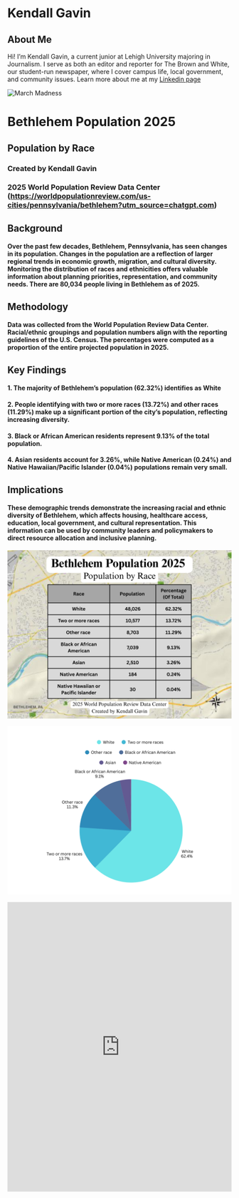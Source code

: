 # Kendall Gavin

## About Me 

Hi! I’m Kendall Gavin, a current junior at Lehigh University majoring in Journalism. I serve as both an editor and reporter for The Brown and White, our student-run newspaper, where I cover campus life, local government, and community issues.
Learn more about me at my [Linkedin page](www.linkedin.com/in/kendall-gavin)

![March Madness](https://github.com/kcg227/kcg227.github.io/blob/main/February%2028th,%202025%207.jpg?raw=true) 





# Bethlehem Population 2025


## Population by Race

### Created by Kendall Gavin
### 2025 World Population Review Data Center (https://worldpopulationreview.com/us-cities/pennsylvania/bethlehem?utm_source=chatgpt.com)  



## Background
#### Over the past few decades, Bethlehem, Pennsylvania, has seen changes in its population. Changes in the population are a reflection of larger regional trends in economic growth, migration, and cultural diversity. Monitoring the distribution of races and ethnicities offers valuable information about planning priorities, representation, and community needs. There are 80,034 people living in Bethlehem as of 2025.

## Methodology
#### Data was collected from the World Population Review Data Center. Racial/ethnic groupings and population numbers align with the reporting guidelines of the U.S. Census. The percentages were computed as a proportion of the entire projected population in 2025.

## Key Findings
#### 1. The majority of Bethlehem’s population (62.32%) identifies as White
#### 2. People identifying with two or more races (13.72%) and other races (11.29%) make up a significant portion of the city’s population, reflecting increasing diversity.
#### 3. Black or African American residents represent 9.13% of the total population.
#### 4. Asian residents account for 3.26%, while Native American (0.24%) and Native Hawaiian/Pacific Islander (0.04%) populations remain very small.

## Implications
#### These demographic trends demonstrate the increasing racial and ethnic diversity of Bethlehem, which affects housing, healthcare access, education, local government, and cultural representation. This information can be used by community leaders and policymakers to direct resource allocation and inclusive planning.



![Bethlehem Population 2025](https://github.com/kcg227/kcg227.github.io/blob/main/Race.png?raw=true)


![Bethlehem Population 2025](https://github.com/kcg227/kcg227.github.io/blob/main/Race%20(1).png?raw=true)


<iframe src='https://cdn.knightlab.com/libs/timeline3/latest/embed/index.html?source=v2%3A2PACX-1vRz8BTaCTXg8mYR0IL2qqHkR1OSdSYelA2imzlTGr5HKp9UAI6pd8erc9hxk2hUBU_Ek2xKuam381_7&font=Default&lang=en&initial_zoom=2&width=100%25&height=650' width='100%' height='650' webkitallowfullscreen mozallowfullscreen allowfullscreen frameborder='0'></iframe>
